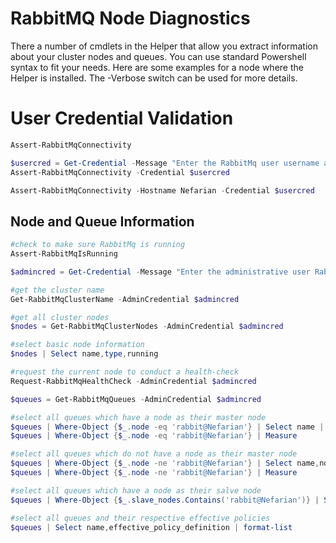 # RabbitMQ Node Diagnostics

There a number of cmdlets in the Helper that allow you extract information about your cluster nodes and queues. You can use standard Powershell syntax to fit your needs. Here are some examples for a node where the Helper is installed. The -Verbose switch can be used for more details.

# User Credential Validation
```powershell
Assert-RabbitMqConnectivity

$usercred = Get-Credential -Message "Enter the RabbitMq user username and password to validate";
Assert-RabbitMqConnectivity -Credential $usercred

Assert-RabbitMqConnectivity -Hostname Nefarian -Credential $usercred

```

## Node and Queue Information
```powershell
#check to make sure RabbitMq is running
Assert-RabbitMqIsRunning

$admincred = Get-Credential -Message "Enter the administrative user RabbitMq user username and password";

#get the cluster name
Get-RabbitMqClusterName -AdminCredential $admincred

#get all cluster nodes
$nodes = Get-RabbitMqClusterNodes -AdminCredential $admincred

#select basic node information
$nodes | Select name,type,running

#request the current node to conduct a health-check 
Request-RabbitMqHealthCheck -AdminCredential $admincred

$queues = Get-RabbitMqQueues -AdminCredential $admincred

#select all queues which have a node as their master node
$queues | Where-Object {$_.node -eq 'rabbit@Nefarian'} | Select name | format-list
$queues | Where-Object {$_.node -eq 'rabbit@Nefarian'} | Measure

#select all queues which do not have a node as their master node
$queues | Where-Object {$_.node -ne 'rabbit@Nefarian'} | Select name,node | format-list
$queues | Where-Object {$_.node -ne 'rabbit@Nefarian'} | Measure

#select all queues which have a node as their salve node
$queues | Where-Object {$_.slave_nodes.Contains('rabbit@Nefarian')} | Select name,node | format-list

#select all queues and their respective effective policies
$queues | Select name,effective_policy_definition | format-list

```
